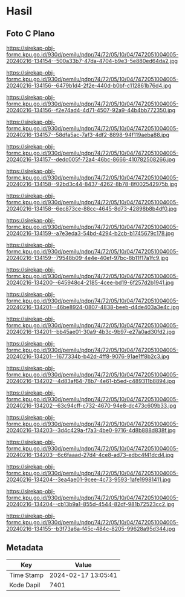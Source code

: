 # Hasil

## Foto C Plano

https://sirekap-obj-formc.kpu.go.id/930d/pemilu/pdpr/74/72/05/10/04/7472051004005-20240216-134154--500a33b7-47da-4704-b9e3-5e880ed64da2.jpg

https://sirekap-obj-formc.kpu.go.id/930d/pemilu/pdpr/74/72/05/10/04/7472051004005-20240216-134156--6479b1d4-2f2e-440d-b0bf-c112861b76d4.jpg

https://sirekap-obj-formc.kpu.go.id/930d/pemilu/pdpr/74/72/05/10/04/7472051004005-20240216-134156--f2e74ad4-4d71-4507-92a9-44b4bb772350.jpg

https://sirekap-obj-formc.kpu.go.id/930d/pemilu/pdpr/74/72/05/10/04/7472051004005-20240216-134157--58dfa5ac-7af3-4df2-8898-94f119aeba88.jpg

https://sirekap-obj-formc.kpu.go.id/930d/pemilu/pdpr/74/72/05/10/04/7472051004005-20240216-134157--dedc005f-72a4-46bc-8666-410782508266.jpg

https://sirekap-obj-formc.kpu.go.id/930d/pemilu/pdpr/74/72/05/10/04/7472051004005-20240216-134158--92bd3c44-8437-4262-8b78-8f002542975b.jpg

https://sirekap-obj-formc.kpu.go.id/930d/pemilu/pdpr/74/72/05/10/04/7472051004005-20240216-134158--6ec873ce-88cc-4645-8d73-42898b8b4df0.jpg

https://sirekap-obj-formc.kpu.go.id/930d/pemilu/pdpr/74/72/05/10/04/7472051004005-20240216-134159--a7e3eda3-54bd-4294-b2cb-b1745679c178.jpg

https://sirekap-obj-formc.kpu.go.id/930d/pemilu/pdpr/74/72/05/10/04/7472051004005-20240216-134159--79548b09-4e4e-40ef-97bc-8b11f17a1fc9.jpg

https://sirekap-obj-formc.kpu.go.id/930d/pemilu/pdpr/74/72/05/10/04/7472051004005-20240216-134200--645948c4-2185-4cee-bd19-6f257d2b1941.jpg

https://sirekap-obj-formc.kpu.go.id/930d/pemilu/pdpr/74/72/05/10/04/7472051004005-20240216-134201--46be8924-0807-4838-beeb-d4de403a3e4c.jpg

https://sirekap-obj-formc.kpu.go.id/930d/pemilu/pdpr/74/72/05/10/04/7472051004005-20240216-134201--bb45ae01-30a9-4b3c-9b97-e27a0ad30fd2.jpg

https://sirekap-obj-formc.kpu.go.id/930d/pemilu/pdpr/74/72/05/10/04/7472051004005-20240216-134201--1677334b-b42d-4ff8-9076-91ae1ff8b2c3.jpg

https://sirekap-obj-formc.kpu.go.id/930d/pemilu/pdpr/74/72/05/10/04/7472051004005-20240216-134202--4d83af64-78b7-4e61-b5ed-c489311b8894.jpg

https://sirekap-obj-formc.kpu.go.id/930d/pemilu/pdpr/74/72/05/10/04/7472051004005-20240216-134202--63c94cff-c732-4670-94e8-dc473c609b33.jpg

https://sirekap-obj-formc.kpu.go.id/930d/pemilu/pdpr/74/72/05/10/04/7472051004005-20240216-134203--3d4c429a-f7a3-4be0-9716-4d8b888d838f.jpg

https://sirekap-obj-formc.kpu.go.id/930d/pemilu/pdpr/74/72/05/10/04/7472051004005-20240216-134203--6c6faaad-27d4-4ce8-ad73-edbc4f41dcd4.jpg

https://sirekap-obj-formc.kpu.go.id/930d/pemilu/pdpr/74/72/05/10/04/7472051004005-20240216-134204--3ea4ae01-9cee-4c73-9593-1afe19981411.jpg

https://sirekap-obj-formc.kpu.go.id/930d/pemilu/pdpr/74/72/05/10/04/7472051004005-20240216-134204--cb13b9a1-855d-4544-82df-981b72523cc2.jpg

https://sirekap-obj-formc.kpu.go.id/930d/pemilu/pdpr/74/72/05/10/04/7472051004005-20240216-134155--b3f73a6a-f45c-484c-8205-99628a95d344.jpg


## Metadata

| Key        | Value               |
| ---------- | ------------------- |
| Time Stamp | 2024-02-17 13:05:41 |
| Kode Dapil | 7401                |




